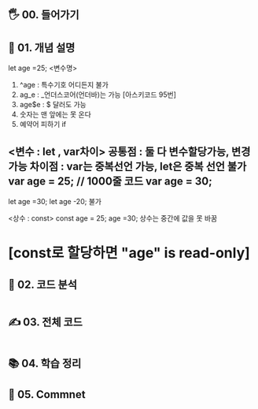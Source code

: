 ## 🖐 00. 들어가기

## 📌 01. 개념 설명
let age =25;
<변수명> 
1) ^age : 특수기호 어디든지 불가
2) ag_e : _언더스코어(언더바)는 가능 [아스키코드 95번]
3) age$e : $ 달러도 가능
4) 숫자는 맨 앞에는 못 온다
5) 예약어 피하기 if


<변수 : let , var차이>
공통점 :  둘 다 변수할당가능, 변경 가능
차이점 : var는 중복선언 가능, let은 중복 선언 불가
var age = 25;
// 1000줄 코드
var age = 30;
-------------------------
let age =30;
let age -20; 불가

<상수 : const>
const age = 25;
age =30;
상수는 중간에 값을 못 바꿈
# [const로 할당하면 "age" is read-only]
## 🍳 02. 코드 분석
```js

```
## ✍ 03. 전체 코드
```js

```
## 📚 04. 학습 정리

## 🤔 05. Commnet 
